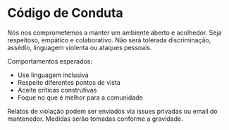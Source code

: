 # Código de Conduta

Nós nos comprometemos a manter um ambiente aberto e acolhedor. Seja respeitoso, empático e colaborativo. Não será tolerada discriminação, assédio, linguagem violenta ou ataques pessoais.

Comportamentos esperados:
- Use linguagem inclusiva
- Respeite diferentes pontos de vista
- Aceite críticas construtivas
- Foque no que é melhor para a comunidade

Relatos de violação podem ser enviados via issues privadas ou email do mantenedor. Medidas serão tomadas conforme a gravidade. 